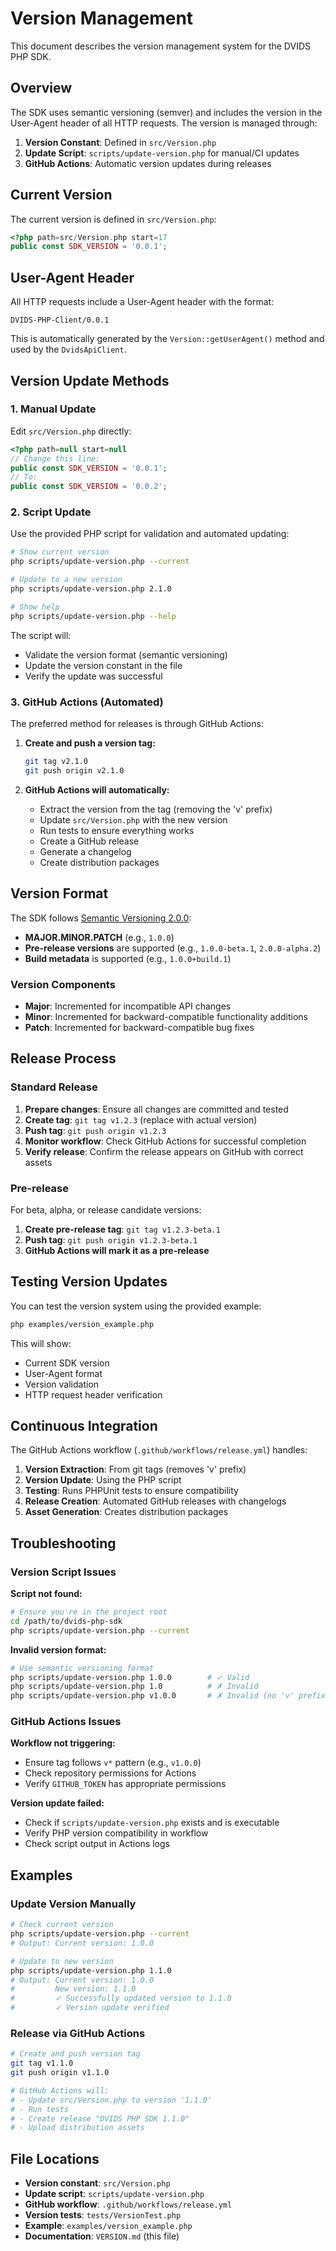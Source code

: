 # Version Management

This document describes the version management system for the DVIDS PHP SDK.

## Overview

The SDK uses semantic versioning (semver) and includes the version in the User-Agent header of all HTTP requests. The version is managed through:

1. **Version Constant**: Defined in `src/Version.php`
2. **Update Script**: `scripts/update-version.php` for manual/CI updates
3. **GitHub Actions**: Automatic version updates during releases

## Current Version

The current version is defined in `src/Version.php`:

```php
<?php path=src/Version.php start=17
public const SDK_VERSION = '0.0.1';
```

## User-Agent Header

All HTTP requests include a User-Agent header with the format:

```
DVIDS-PHP-Client/0.0.1
```

This is automatically generated by the `Version::getUserAgent()` method and used by the `DvidsApiClient`.

## Version Update Methods

### 1. Manual Update

Edit `src/Version.php` directly:

```php
<?php path=null start=null
// Change this line:
public const SDK_VERSION = '0.0.1';
// To:
public const SDK_VERSION = '0.0.2';
```

### 2. Script Update

Use the provided PHP script for validation and automated updating:

```bash
# Show current version
php scripts/update-version.php --current

# Update to a new version
php scripts/update-version.php 2.1.0

# Show help
php scripts/update-version.php --help
```

The script will:
- Validate the version format (semantic versioning)
- Update the version constant in the file
- Verify the update was successful

### 3. GitHub Actions (Automated)

The preferred method for releases is through GitHub Actions:

1. **Create and push a version tag:**
   ```bash
   git tag v2.1.0
   git push origin v2.1.0
   ```

2. **GitHub Actions will automatically:**
   - Extract the version from the tag (removing the 'v' prefix)
   - Update `src/Version.php` with the new version
   - Run tests to ensure everything works
   - Create a GitHub release
   - Generate a changelog
   - Create distribution packages

## Version Format

The SDK follows [Semantic Versioning 2.0.0](https://semver.org/):

- **MAJOR.MINOR.PATCH** (e.g., `1.0.0`)
- **Pre-release versions** are supported (e.g., `1.0.0-beta.1`, `2.0.0-alpha.2`)
- **Build metadata** is supported (e.g., `1.0.0+build.1`)

### Version Components

- **Major**: Incremented for incompatible API changes
- **Minor**: Incremented for backward-compatible functionality additions
- **Patch**: Incremented for backward-compatible bug fixes

## Release Process

### Standard Release

1. **Prepare changes**: Ensure all changes are committed and tested
2. **Create tag**: `git tag v1.2.3` (replace with actual version)
3. **Push tag**: `git push origin v1.2.3`
4. **Monitor workflow**: Check GitHub Actions for successful completion
5. **Verify release**: Confirm the release appears on GitHub with correct assets

### Pre-release

For beta, alpha, or release candidate versions:

1. **Create pre-release tag**: `git tag v1.2.3-beta.1`
2. **Push tag**: `git push origin v1.2.3-beta.1`
3. **GitHub Actions will mark it as a pre-release**

## Testing Version Updates

You can test the version system using the provided example:

```bash
php examples/version_example.php
```

This will show:
- Current SDK version
- User-Agent format
- Version validation
- HTTP request header verification

## Continuous Integration

The GitHub Actions workflow (`.github/workflows/release.yml`) handles:

1. **Version Extraction**: From git tags (removes 'v' prefix)
2. **Version Update**: Using the PHP script
3. **Testing**: Runs PHPUnit tests to ensure compatibility
4. **Release Creation**: Automated GitHub releases with changelogs
5. **Asset Generation**: Creates distribution packages

## Troubleshooting

### Version Script Issues

**Script not found:**
```bash
# Ensure you're in the project root
cd /path/to/dvids-php-sdk
php scripts/update-version.php --current
```

**Invalid version format:**
```bash
# Use semantic versioning format
php scripts/update-version.php 1.0.0        # ✓ Valid
php scripts/update-version.php 1.0          # ✗ Invalid
php scripts/update-version.php v1.0.0       # ✗ Invalid (no 'v' prefix)
```

### GitHub Actions Issues

**Workflow not triggering:**
- Ensure tag follows `v*` pattern (e.g., `v1.0.0`)
- Check repository permissions for Actions
- Verify `GITHUB_TOKEN` has appropriate permissions

**Version update failed:**
- Check if `scripts/update-version.php` exists and is executable
- Verify PHP version compatibility in workflow
- Check script output in Actions logs

## Examples

### Update Version Manually

```bash
# Check current version
php scripts/update-version.php --current
# Output: Current version: 1.0.0

# Update to new version
php scripts/update-version.php 1.1.0
# Output: Current version: 1.0.0
#         New version: 1.1.0
#         ✓ Successfully updated version to 1.1.0
#         ✓ Version update verified
```

### Release via GitHub Actions

```bash
# Create and push version tag
git tag v1.1.0
git push origin v1.1.0

# GitHub Actions will:
# - Update src/Version.php to version '1.1.0'
# - Run tests
# - Create release "DVIDS PHP SDK 1.1.0"
# - Upload distribution assets
```

## File Locations

- **Version constant**: `src/Version.php`
- **Update script**: `scripts/update-version.php`
- **GitHub workflow**: `.github/workflows/release.yml`
- **Version tests**: `tests/VersionTest.php`
- **Example**: `examples/version_example.php`
- **Documentation**: `VERSION.md` (this file)